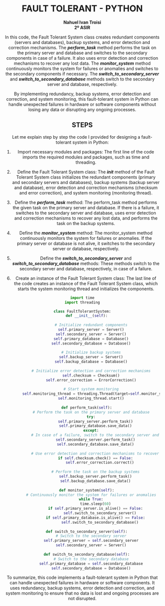 <center>

# FAULT TOLERANT - PYTHON

**Nahuel Ivan Troisi** <br> **2º ASIR**

In this code, the Fault Tolerant System class creates redundant components (servers and databases), backup systems, and error detection and correction mechanisms. The ***perform_task*** method performs the task on the primary server and database and switches to the secondary components in case of a failure. It also uses error detection and correction mechanisms to recover any lost data. The ***monitor_system*** method continuously monitors the system for failures or anomalies and switches to the secondary components if necessary. The ***switch_to_secondary_server*** and ***switch_to_secondary_database*** methods switch to the secondary server and database, respectively.

By implementing redundancy, backup systems, error detection and correction, and system monitoring, this fault-tolerant system in Python can handle unexpected failures in hardware or software components without losing any data or disrupting any ongoing processes.

## STEPS

Let me explain step by step the code I provided for designing a fault-tolerant system in Python:

1) Import necessary modules and packages: The first line of the code imports the required modules and packages, such as time and threading.

2) Define the Fault Tolerant System class: The ***init*** method of the Fault Tolerant System class initializes the redundant components (primary and secondary servers and databases), backup systems (backup server and database), error detection and correction mechanisms (checksum and error correction), and system monitoring (monitoring thread).

3) Define the ***perform_task*** method: The perform_task method performs the given task on the primary server and database. If there is a failure, it switches to the secondary server and database, uses error detection and correction mechanisms to recover any lost data, and performs the task on the backup systems.

4) Define the ***monitor_system*** method: The monitor_system method continuously monitors the system for failures or anomalies. If the primary server or database is not alive, it switches to the secondary server or database, respectively.

5) Define the ***switch_to_secondary_server*** and ***switch_to_secondary_database*** methods: These methods switch to the secondary server and database, respectively, in case of a failure.

6) Create an instance of the Fault Tolerant System class: The last line of the code creates an instance of the Fault Tolerant System class, which starts the system monitoring thread and initializes the components.

```python
import time
import threading

class FaultTolerantSystem:
    def __init__(self):
        
        # Initialize redundant components
        self.primary_server = Server()
        self.secondary_server = Server()
        self.primary_database = Database()
        self.secondary_database = Database()
        
        # Initialize backup systems
        self.backup_server = Server()
        self.backup_database = Database()
        
        # Initialize error detection and correction mechanisms
        self.checksum = Checksum()
        self.error_correction = ErrorCorrection()
        
        # Start system monitoring
        self.monitoring_thread = threading.Thread(target=self.monitor_system)
        self.monitoring_thread.start()
        
    def perform_task(self):
        # Perform the task on the primary server and database
        try:
            self.primary_server.perform_task()
            self.primary_database.save_data()
        except:
            # In case of a failure, switch to the secondary server and database
            self.secondary_server.perform_task()
            self.secondary_database.save_data()
            
            # Use error detection and correction mechanisms to recover any lost data
            if self.checksum.check() == False:
                self.error_correction.correct()
                
            # Perform the task on the backup systems
            self.backup_server.perform_task()
            self.backup_database.save_data()
            
    def monitor_system(self):
        # Continuously monitor the system for failures or anomalies
        while True:
            time.sleep(60)
            if self.primary_server.is_alive() == False:
                self.switch_to_secondary_server()
            if self.primary_database.is_alive() == False:
                self.switch_to_secondary_database()
                
    def switch_to_secondary_server(self):
        # Switch to the secondary server
        self.primary_server = self.secondary_server
        self.secondary_server = Server()
        
    def switch_to_secondary_database(self):
        # Switch to the secondary database
        self.primary_database = self.secondary_database
        self.secondary_database = Database()
```

To summarize, this code implements a fault-tolerant system in Python that can handle unexpected failures in hardware or software components. It uses redundancy, backup systems, error detection and correction, and system monitoring to ensure that no data is lost and ongoing processes are not disrupted.


